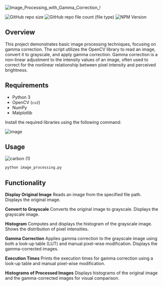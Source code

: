 ![Image_Processing_with_Gamma_Correction_!](https://github.com/BaraSedih11/ImageHW1/assets/98843912/7417fe86-11a0-46b9-866e-7172ba99febb)

  ![GitHub repo size](https://img.shields.io/github/repo-size/BaraSedih11/ImageHW1) ![GitHub repo file count (file type)](https://img.shields.io/github/directory-file-count/BaraSedih11/ImageHW1)  ![NPM Version](https://img.shields.io/npm/v/npm)




## Overview
This project demonstrates basic image processing techniques, focusing on gamma correction. The script utilizes the OpenCV library to read an image, convert it to grayscale, and apply gamma correction. Gamma correction is a non-linear adjustment to the intensity values of an image, often used to correct for the nonlinear relationship between pixel intensity and perceived brightness.

## Requirements
- Python 3
- OpenCV (`cv2`)
- NumPy
- Matplotlib

Install the required libraries using the following command:

![image](https://github.com/BaraSedih11/ImageHW1/assets/98843912/8f7212b4-0e60-4e6c-90ad-0bd4196217f6)

## Usage
![carbon (1)](https://github.com/BaraSedih11/ImageHW1/assets/98843912/73f57c77-97fc-4661-8032-4a5239cb9770)




```bash
python image_processing.py
```

## Functionality

**Display Original Image**
Reads an image from the specified file path.
Displays the original image.

**Convert to Grayscale**
Converts the original image to grayscale.
Displays the grayscale image.

**Histogram**
Computes and displays the histogram of the grayscale image.
Shows the distribution of pixel intensities.

**Gamma Correction**
Applies gamma correction to the grayscale image using both a look-up table (LUT) and manual pixel-wise modification.
Displays the gamma-corrected images.

**Execution Times**
Prints the execution times for gamma correction using a look-up table and manual pixel-wise modification.

**Histograms of Processed Images**
Displays histograms of the original image and the gamma-corrected images for visual comparison.

